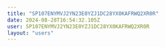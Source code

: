 ```yaml
---
title: "SP107ENYMVJ2YN23E0YZJ1DC28YX0KAFRWQ2XR0R"
date: 2024-08-28T16:54:32.105Z
user: SP107ENYMVJ2YN23E0YZJ1DC28YX0KAFRWQ2XR0R
layout: "users"
---
```

    
